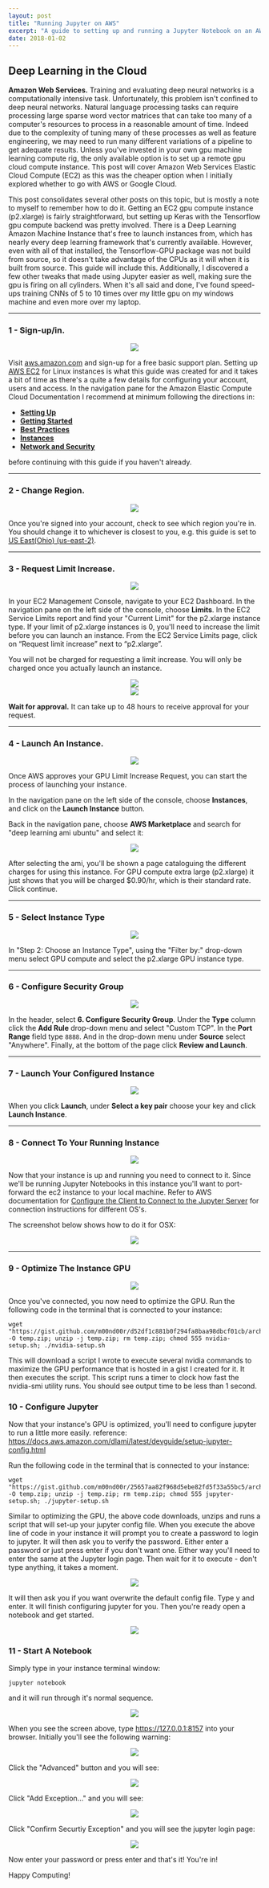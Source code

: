 ```yaml
---
layout: post
title: "Running Jupyter on AWS"
excerpt: "A guide to setting up and running a Jupyter Notebook on an AWS EC2 gpu instance for deep learning."
date: 2018-01-02
---
```


## Deep Learning in the Cloud

**Amazon Web Services.** Training and evaluating deep neural networks is a computationally intensive task. Unfortunately, this problem isn't confined to deep neural networks. Natural language processing tasks can require processing large sparse word vector matrices that can take too many of a computer's resources to process in a reasonable amount of time. Indeed due to the complexity of tuning many of these processes as well as feature engineering, we may need to run many different variations of a pipeline to get adequate results. Unless you've invested in your own gpu machine learning compute rig, the only available option is to set up a remote gpu cloud compute instance. This post will cover Amazon Web Services Elastic Cloud Compute (EC2) as this was the cheaper option when I initially explored whether to go with AWS or Google Cloud.

This post consolidates several other posts on this topic, but is mostly a note to myself to remember how to do it. Getting an EC2 gpu compute instance (p2.xlarge) is fairly straightforward, but setting up Keras with the Tensorflow gpu compute backend was pretty involved. There is a Deep Learning Amazon Machine Instance that's free to launch instances from, which has nearly every deep learning framework that's currently available. However, even with all of that installed, the Tensorflow-GPU package was not build from source, so it doesn't take advantage of the CPUs as it will when it is built from source. This guide will include this. Additionally, I discovered a few other tweaks that made using Jupyter easier as well, making sure the gpu is firing on all cylinders. When it's all said and done, I've found speed-ups training CNNs of 5 to 10 times over my little gpu on my windows machine and even more over my laptop.  

---

### 1 - Sign-up/in.  
<div style="text-align:center;"><img src="/assets/aws-create-account.png"></div>  

Visit [aws.amazon.com](https://aws.amazon.com/) and sign-up for a free basic support plan. Setting up [AWS EC2](https://docs.aws.amazon.com/AWSEC2/latest/UserGuide/concepts.html) for Linux instances is what this guide was created for and it takes a bit of time as there's a quite a few details for configuring your account, users and access. In the navigation pane for the Amazon Elastic Compute Cloud Documentation I recommend at minimum following the directions in:

- [**Setting Up**](https://docs.aws.amazon.com/AWSEC2/latest/UserGuide/get-set-up-for-amazon-ec2.html)
- [**Getting Started**](https://docs.aws.amazon.com/AWSEC2/latest/UserGuide/EC2_GetStarted.html)
- [**Best Practices**](https://docs.aws.amazon.com/AWSEC2/latest/UserGuide/ec2-best-practices.html)
- [**Instances**](https://docs.aws.amazon.com/AWSEC2/latest/UserGuide/Instances.html)
- [**Network and Security**](https://docs.aws.amazon.com/AWSEC2/latest/UserGuide/EC2_Network_and_Security.html)  

 before continuing with this guide if you haven't already.  

---

### 2 - Change Region.  
<div style="text-align:center;"><img src="/assets/ec2-region.png"></div>  

Once you're signed into your account, check to see which region you're in. You should change it to whichever is closest to you, e.g. this guide is set to [US East(Ohio) (us-east-2)](https://docs.aws.amazon.com/AWSEC2/latest/UserGuide/using-regions-availability-zones.html#concepts-available-regions).  

---

### 3 - Request Limit Increase.  
<div style="text-align:center;"><img src="/assets/ec2-limits.png"></div>  

In your EC2 Management Console, navigate to your EC2 Dashboard. In the navigation pane on the left side of the console, choose **Limits**.  In the EC2 Service Limits report and find your "Current Limit" for the p2.xlarge instance type. If your limit of p2.xlarge instances is 0, you'll need to increase the limit before you can launch an instance. From the EC2 Service Limits page, click on “Request limit increase” next to “p2.xlarge”.

You will not be charged for requesting a limit increase. You will only be charged once you actually launch an instance.  

<div style="text-align:center;"><img src="/assets/ec2-limit-increase.png"></div>  

<div style="text-align:center;"><img src="/assets/ec2-limit-increase2.png"></div>  

**Wait for approval.** It can take up to 48 hours to receive approval for your request.

---

### 4 - Launch An Instance.  

<div style="text-align:center;"><img src="/assets/ec2-panel.png"></div>  

Once AWS approves your GPU Limit Increase Request, you can start the process of launching your instance.

In the navigation pane on the left side of the console, choose **Instances**, and click on the **Launch Instance** button.

Back in the navigation pane, choose **AWS Marketplace** and search for "deep learning ami ubuntu" and select it:  

<div style="text-align:center;"><img src="/assets/ec2-ami.png"></div>  

After selecting the ami, you'll be shown a page cataloguing the different charges for using this instance. For GPU compute extra large (p2.xlarge) it just shows that you will be charged $0.90/hr, which is their standard rate. Click continue.

---  

### 5 - Select Instance Type  

<div style="text-align:center;"><img src="/assets/ec2-instance-type.png"></div>  

In "Step 2: Choose an Instance Type", using the "Filter by:" drop-down menu select GPU compute and select the p2.xlarge GPU instance type.  

---  

### 6 - Configure Security Group  

<div style="text-align:center;"><img src="/assets/ec2-security-group.png"></div>  

In the header, select **6. Configure Security Group**. Under the **Type** column click the **Add Rule** drop-down menu and select "Custom TCP". In the **Port Range** field type `8888`. And in the drop-down menu under **Source** select "Anywhere". Finally, at the bottom of the page click **Review and Launch**.  

---  

### 7 - Launch Your Configured Instance  

<div style="text-align:center;"><img src="/assets/ec2-launch.png"></div>  

When you click **Launch**, under **Select a key pair** choose your key and click **Launch Instance**.  

---  

### 8 - Connect To Your Running Instance  

<div style="text-align:center;"><img src="/assets/ec2-running.png"></div>  

Now that your instance is up and running you need to connect to it. Since we'll be running Jupyter Notebooks in this instance you'll want to port-forward the ec2 instance to your local machine. Refer to AWS documentation for [Configure the Client to Connect to the Jupyter Server](https://docs.aws.amazon.com/dlami/latest/devguide/setup-jupyter-configure-client.html) for connection instructions for different OS's.  

The screenshot below shows how to do it for OSX:

<div style="text-align:center;"><img src="/assets/ec2-configure-client.png"></div>  

---  

### 9 - Optimize The Instance GPU  

<div style="text-align:center;"><img src="/assets/ec2-timer.png"></div>  

Once you've connected, you now need to optimize the GPU. Run the following code in the terminal that is connected to your instance:

```
wget "https://gist.github.com/m00nd00r/d52df1c881b0f294fa8baa98dbcf01cb/archive/977bffb50b3c4f3acaadadc418d7c1b9d1d9b80b.zip" -O temp.zip; unzip -j temp.zip; rm temp.zip; chmod 555 nvidia-setup.sh; ./nvidia-setup.sh
```  

This will download a script I wrote to execute several nvidia commands to maximize the GPU performance that is hosted in a gist I created for it. It then executes the script. This script runs a timer to clock how fast the nvidia-smi utility runs. You should see output time to be less than 1 second.  

### 10 - Configure Jupyter  

Now that your instance's GPU is optimized, you'll need to configure jupyter to run a little more easily.
reference: https://docs.aws.amazon.com/dlami/latest/devguide/setup-jupyter-config.html

Run the following code in the terminal that is connected to your instance:
```
wget "https://gist.github.com/m00nd00r/25657aa82f968d5ebe82fd5f33a55bc5/archive/86de1b1867c68e089b5647555dcfdb2fec9029e8.zip" -O temp.zip; unzip -j temp.zip; rm temp.zip; chmod 555 jupyter-setup.sh; ./jupyter-setup.sh
```

Similar to optimizing the GPU, the above code downloads, unzips and runs a script that will set-up your jupyter config file. When you execute the above line of code in your instance it will prompt you to create a password to login to jupyter. It will then ask you to verify the password. Either enter a password or just press enter if you don't want one. Either way you'll need to enter the same at the Jupyter login page. Then wait for it to execute - don't type anything, it takes a moment.

<div style="text-align:center;"><img src="/assets/ec2-config1.png"></div>  

It will then ask you if you want overwrite the default config file. Type y and enter. It will finish configuring jupyter for you. Then you're ready open a notebook and get started.

<div style="text-align:center;"><img src="/assets/ec2-config2.png"></div>  

### 11 - Start A Notebook

Simply type in your instance terminal window:

`jupyter notebook`

and it will run through it's normal sequence.

<div style="text-align:center;"><img src="/assets/ec2-run-notebook.png"></div>  

When you see the screen above, type https://127.0.0.1:8157 into your browser. Initially you'll see the following warning:  

<div style="text-align:center;"><img src="/assets/ec2-connect1.png"></div>  

Click the "Advanced" button and you will see:  

<div style="text-align:center;"><img src="/assets/ec2-connect2.png"></div>  

Click "Add Exception..." and you will see:  

<div style="text-align:center;"><img src="/assets/ec2-connect3.png"></div>  

Click "Confirm Securtiy Exception" and you will see the jupyter login page:  

<div style="text-align:center;"><img src="/assets/ec2-connect4.png"></div>  

Now enter your password or press enter and that's it! You're in!  

Happy Computing!
